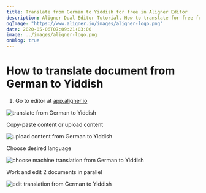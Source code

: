 ```yaml
---
title: Translate from German to Yiddish for free in Aligner Editor
description: Aligner Dual Editor Tutorial. How to translate for free from German to Yiddish. Aligner is multilingual document management platform. 
ogImage: "https://www.aligner.io/images/aligner-logo.png"
date: 2020-05-06T07:09:21+03:00
image: ../images/aligner-logo.png
onBlog: true
---
```


# How to translate document from German to Yiddish

1. Go to editor at [app.aligner.io](https://app.aligner.io "Aligner App web page")

![translate from German to Yiddish](../aligner-blank-editor.png "translate from German to Yiddish")

Copy-paste content or upload content

![upload content from German to Yiddish](../aligner-uploaded-document.png "upload content from German to Yiddish")

Choose desired language

![choose machine translation from German to Yiddish](../aligner-language-dropdown.png "choose machine translation from German to Yiddish")

Work and edit 2 documents in parallel

![edit translation from German to Yiddish](../aligner-double-sitded-editor.png "edit translation from German to Yiddish")

